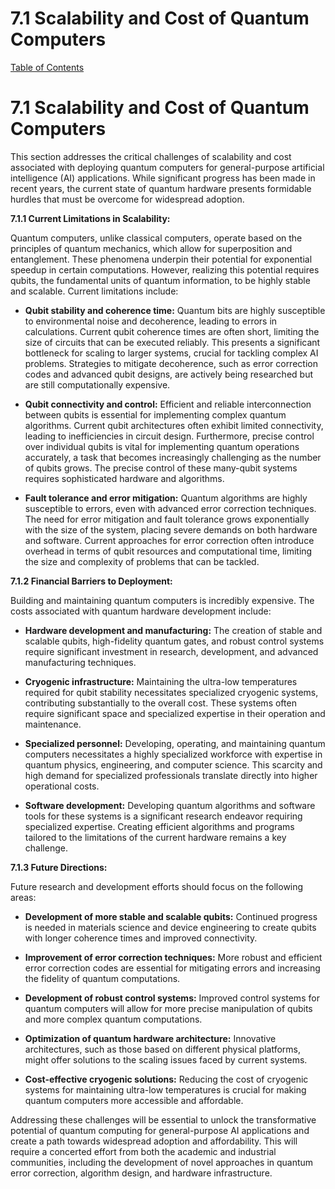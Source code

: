 # 7.1 Scalability and Cost of Quantum Computers

[Table of Contents](#table-of-contents)

# 7.1 Scalability and Cost of Quantum Computers

This section addresses the critical challenges of scalability and cost associated with deploying quantum computers for general-purpose artificial intelligence (AI) applications.  While significant progress has been made in recent years, the current state of quantum hardware presents formidable hurdles that must be overcome for widespread adoption.

**7.1.1 Current Limitations in Scalability:**

Quantum computers, unlike classical computers, operate based on the principles of quantum mechanics, which allow for superposition and entanglement.  These phenomena underpin their potential for exponential speedup in certain computations. However, realizing this potential requires qubits, the fundamental units of quantum information, to be highly stable and scalable.  Current limitations include:

* **Qubit stability and coherence time:**  Quantum bits are highly susceptible to environmental noise and decoherence, leading to errors in calculations.  Current qubit coherence times are often short, limiting the size of circuits that can be executed reliably.  This presents a significant bottleneck for scaling to larger systems, crucial for tackling complex AI problems.  Strategies to mitigate decoherence, such as error correction codes and advanced qubit designs, are actively being researched but are still computationally expensive.

* **Qubit connectivity and control:**  Efficient and reliable interconnection between qubits is essential for implementing complex quantum algorithms.  Current qubit architectures often exhibit limited connectivity, leading to inefficiencies in circuit design. Furthermore, precise control over individual qubits is vital for implementing quantum operations accurately, a task that becomes increasingly challenging as the number of qubits grows.  The precise control of these many-qubit systems requires sophisticated hardware and algorithms.

* **Fault tolerance and error mitigation:** Quantum algorithms are highly susceptible to errors, even with advanced error correction techniques. The need for error mitigation and fault tolerance grows exponentially with the size of the system, placing severe demands on both hardware and software.  Current approaches for error correction often introduce overhead in terms of qubit resources and computational time, limiting the size and complexity of problems that can be tackled.

**7.1.2 Financial Barriers to Deployment:**

Building and maintaining quantum computers is incredibly expensive.  The costs associated with quantum hardware development include:

* **Hardware development and manufacturing:**  The creation of stable and scalable qubits, high-fidelity quantum gates, and robust control systems require significant investment in research, development, and advanced manufacturing techniques.

* **Cryogenic infrastructure:**  Maintaining the ultra-low temperatures required for qubit stability necessitates specialized cryogenic systems, contributing substantially to the overall cost.  These systems often require significant space and specialized expertise in their operation and maintenance.

* **Specialized personnel:**  Developing, operating, and maintaining quantum computers necessitates a highly specialized workforce with expertise in quantum physics, engineering, and computer science.  This scarcity and high demand for specialized professionals translate directly into higher operational costs.

* **Software development:**  Developing quantum algorithms and software tools for these systems is a significant research endeavor requiring specialized expertise.  Creating efficient algorithms and programs tailored to the limitations of the current hardware remains a key challenge.


**7.1.3 Future Directions:**

Future research and development efforts should focus on the following areas:

* **Development of more stable and scalable qubits:**  Continued progress is needed in materials science and device engineering to create qubits with longer coherence times and improved connectivity.

* **Improvement of error correction techniques:**  More robust and efficient error correction codes are essential for mitigating errors and increasing the fidelity of quantum computations.

* **Development of robust control systems:**  Improved control systems for quantum computers will allow for more precise manipulation of qubits and more complex quantum computations.

* **Optimization of quantum hardware architecture:**  Innovative architectures, such as those based on different physical platforms, might offer solutions to the scaling issues faced by current systems.

* **Cost-effective cryogenic solutions:**  Reducing the cost of cryogenic systems for maintaining ultra-low temperatures is crucial for making quantum computers more accessible and affordable.

Addressing these challenges will be essential to unlock the transformative potential of quantum computing for general-purpose AI applications and create a path towards widespread adoption and affordability.  This will require a concerted effort from both the academic and industrial communities, including the development of novel approaches in quantum error correction, algorithm design, and hardware infrastructure.


<a id='chapter-7-subchapter-2'></a>